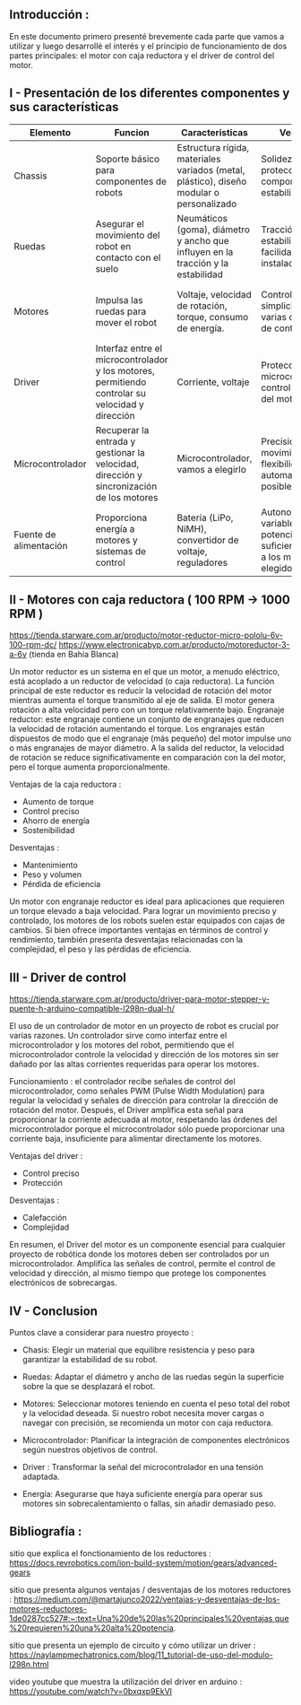 ## Introducción : 
En este documento primero presenté brevemente cada parte que vamos a utilizar y luego desarrollé el interés y el principio de 
funcionamiento de dos partes principales: el motor con caja reductora y el driver de control del motor.


## I - Presentación de los diferentes componentes y sus características

| Elemento | Funcion | Caracteristicas | Ventajas | Desventajas |
| --- | --- | --- | --- | --- |
| Chassis | Soporte básico para componentes de robots | Estructura rígida, materiales variados (metal, plástico), diseño modular o personalizado | Solidez, protección de componentes, estabilidad | Peso, complejidad del diseño, volumen |
| Ruedas | Asegurar el movimiento del robot en contacto con el suelo | Neumáticos (goma), diámetro y ancho que influyen en la tracción y la estabilidad | Tracción, estabilidad, facilidad de instalación | Peso, resistencia a la rodadura |
| Motores | Impulsa las ruedas para mover el robot | Voltaje, velocidad de rotación, torque, consumo de energía. | Control directo, simplicidad, varias opciones de control | Requiere alimentación, refrigeración y mantenimiento adecuados | 
| Driver | Interfaz entre el microcontrolador y los motores, permitiendo controlar su velocidad y dirección | Corriente, voltaje | Protección del microcontrolador, control eficiente del motor | Disipación de calor, complejidad adicional, límite actual |
| Microcontrolador | Recuperar la entrada y gestionar la velocidad, dirección y sincronización de los motores | Microcontrolador, vamos a elegirlo | Precisión de movimiento, flexibilidad, automatización posible.| Complejidad de programación |
| Fuente de alimentación | Proporciona energía a motores y sistemas de control | Batería (LiPo, NiMH), convertidor de voltaje, reguladores | Autonomía variable, potencia suficiente torque a los motores elegidos | Peso de la batería, gestión de la carga, riesgos relacionados con la energía |


## II - Motores con caja reductora ( 100 RPM → 1000 RPM )

https://tienda.starware.com.ar/producto/motor-reductor-micro-pololu-6v-100-rpm-dc/
https://www.electronicabyp.com.ar/producto/motoreductor-3-a-6v (tienda en Bahía Blanca)

Un motor reductor es un sistema en el que un motor, a menudo eléctrico, está acoplado a un reductor de velocidad (o caja reductora). La función principal de este reductor es reducir la velocidad de rotación del motor mientras aumenta el torque transmitido al eje de salida.
El motor genera rotación a alta velocidad pero con un torque relativamente bajo.
Engranaje reductor: este engranaje contiene un conjunto de engranajes que reducen la velocidad de rotación aumentando el torque. Los engranajes están dispuestos de modo que el engranaje (más pequeño) del motor impulse uno o más engranajes de mayor diámetro.
A la salida del reductor, la velocidad de rotación se reduce significativamente en comparación con la del motor, pero el torque aumenta proporcionalmente.

Ventajas de la caja reductora : 
- Aumento de torque
- Control preciso
- Ahorro de energía
- Sostenibilidad

Desventajas : 
- Mantenimiento
- Peso y volumen
- Pérdida de eficiencia

Un motor con engranaje reductor es ideal para aplicaciones que requieren un torque elevado a baja velocidad. Para lograr un movimiento preciso y controlado, los motores de los robots suelen estar equipados con cajas de cambios. Si bien ofrece importantes ventajas en términos de control y rendimiento, también presenta desventajas relacionadas con la complejidad, el peso y las pérdidas de eficiencia.


## III - Driver de control

https://tienda.starware.com.ar/producto/driver-para-motor-stepper-y-puente-h-arduino-compatible-l298n-dual-h/

El uso de un controlador de motor en un proyecto de robot es crucial por varias razones. Un controlador sirve como interfaz entre el microcontrolador y los motores del robot, permitiendo que el microcontrolador controle la velocidad y dirección de los motores sin ser dañado por las altas corrientes requeridas para operar los motores.

Funcionamiento : el controlador recibe señales de control del microcontrolador, como señales PWM (Pulse Width Modulation) para regular la velocidad y señales de dirección para controlar la dirección de rotación del motor. Después, el Driver amplifica esta señal para proporcionar la corriente adecuada al motor, respetando las órdenes del microcontrolador porque el microcontrolador sólo puede proporcionar una corriente baja, insuficiente para alimentar directamente los motores.

Ventajas del driver :
- Control preciso
- Protección

Desventajas : 
- Calefacción
- Complejidad

En resumen, el Driver del motor es un componente esencial para cualquier proyecto de robótica donde los motores deben ser controlados por un microcontrolador. Amplifica las señales de control, permite el control de velocidad y dirección, al mismo tiempo que protege los componentes electrónicos de sobrecargas.


## IV - Conclusion

Puntos clave a considerar para nuestro proyecto :

- Chasis: Elegir un material que equilibre resistencia y peso para garantizar la estabilidad de su robot.

- Ruedas: Adaptar el diámetro y ancho de las ruedas según la superficie sobre la que se desplazará el robot.

- Motores: Seleccionar motores teniendo en cuenta el peso total del robot y la velocidad deseada. Si nuestro robot necesita mover cargas o navegar con precisión, se recomienda un motor con caja reductora.

- Microcontrolador: Planificar la integración de componentes electrónicos según nuestros objetivos de control.

- Driver : Transformar la señal del microcontrolador en una tensión adaptada.

- Energía: Asegurarse que haya suficiente energía para operar sus motores sin sobrecalentamiento o fallas, sin añadir demasiado peso.


## Bibliografía : 

sitio que explica el fonctionamiento de los reductores : 
https://docs.revrobotics.com/ion-build-system/motion/gears/advanced-gears

sitio que presenta  algunos ventajas / desventajas de los motores reductores : 
https://medium.com/@martajunco2022/ventajas-y-desventajas-de-los-motores-reductores-1de0287cc527#:~:text=Una%20de%20las%20principales%20ventajas,que%20requieren%20una%20alta%20potencia.


sitio que presenta un ejemplo de circuito y cómo utilizar un driver : 
https://naylampmechatronics.com/blog/11_tutorial-de-uso-del-modulo-l298n.html

video youtube que muestra la utilización del driver en arduino : 
https://youtube.com/watch?v=0bxqxp9EkVI


